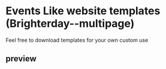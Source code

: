 # Events Like website templates (Brighterday--multipage)

Feel free to download templates for your own custom use

## preview


